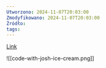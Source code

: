 ```yaml
---
Utworzono: 2024-11-07T20:03:00
Zmodyfikowano: 2024-11-07T20:03:00
Źródło: 
tags:
---
```


[Link](https://www.youtube.com/watch?v=QFTBpDpFHVo)

![[code-with-josh-ice-cream.png]]



